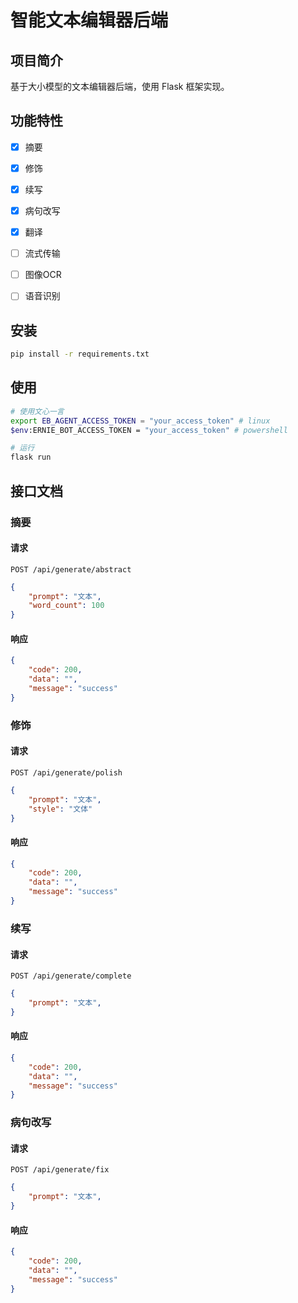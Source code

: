 # 智能文本编辑器后端

## 项目简介

基于大小模型的文本编辑器后端，使用 Flask 框架实现。


## 功能特性

- [x] 摘要
- [x] 修饰
- [x] 续写
- [x] 病句改写
- [x] 翻译
- [ ] 流式传输
- [ ] 图像OCR
- [ ] 语音识别


## 安装

```bash
pip install -r requirements.txt
```

## 使用

```bash
# 使用文心一言
export EB_AGENT_ACCESS_TOKEN = "your_access_token" # linux
$env:ERNIE_BOT_ACCESS_TOKEN = "your_access_token" # powershell

# 运行
flask run
```

## 接口文档

### 摘要

#### 请求

```http
POST /api/generate/abstract
```

```json
{
    "prompt": "文本",
    "word_count": 100
}
```

#### 响应

```json
{
    "code": 200,
    "data": "",
    "message": "success"
}
```

### 修饰

#### 请求

```http
POST /api/generate/polish
```

```json
{
    "prompt": "文本",
    "style": "文体"
}
```

#### 响应

```json
{
    "code": 200,
    "data": "",
    "message": "success"
}
```

### 续写

#### 请求

```http
POST /api/generate/complete
```

```json
{
    "prompt": "文本",
}
```

#### 响应

```json
{
    "code": 200,
    "data": "",
    "message": "success"
}
```

### 病句改写

#### 请求

```http
POST /api/generate/fix
```

```json
{
    "prompt": "文本",
}
```

#### 响应

```json
{
    "code": 200,
    "data": "",
    "message": "success"
}
```


